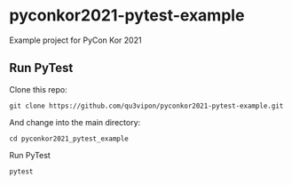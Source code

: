 # pyconkor2021-pytest-example
Example project for PyCon Kor 2021

## Run PyTest
Clone this repo:
```
git clone https://github.com/qu3vipon/pyconkor2021-pytest-example.git
```

And change into the main directory:
```
cd pyconkor2021_pytest_example
```

Run PyTest
```
pytest
```
